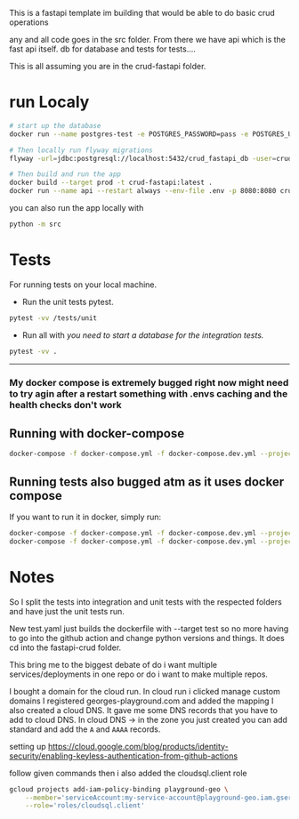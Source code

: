 This is a fastapi template im building that would be able to do basic crud operations

any and all code goes in the src folder. From there we have api which is the fast api itself. db for database and tests for tests....

This is all assuming you are in the crud-fastapi folder.


# run Localy
```sh
# start up the database
docker run --name postgres-test -e POSTGRES_PASSWORD=pass -e POSTGRES_USER=crud_fastapi_app -e POSTGRES_DB=crud_fastapi_db -p 5432:5432 -d postgres:15.3

# Then locally run flyway migrations
flyway -url=jdbc:postgresql://localhost:5432/crud_fastapi_db -user=crud_fastapi_app -password=pass -locations=filesystem:/Users/georgemazzeo/Code/georges-playground/crud-fastapi/migrations migrate

# Then build and run the app
docker build --target prod -t crud-fastapi:latest .
docker run --name api --restart always --env-file .env -p 8080:8080 crud-fastapi:latest
```

you can also run the app locally with
```sh
python -m src
```

# Tests
For running tests on your local machine.
- Run the unit tests pytest.
```sh
pytest -vv /tests/unit
```

- Run all with *you need to start a database for the integration tests.*
```sh
pytest -vv .
```
---
### My docker compose is extremely bugged right now might need to try agin after a restart something with .envs caching and the health checks don't work

## Running with docker-compose
```bash
docker-compose -f docker-compose.yml -f docker-compose.dev.yml --project-directory . up --build
```

## Running tests also bugged atm as it uses docker compose

If you want to run it in docker, simply run:

```bash
docker-compose -f docker-compose.yml -f docker-compose.dev.yml --project-directory . run --build --rm api pytest -vv .
docker-compose -f docker-compose.yml -f docker-compose.dev.yml --project-directory . down
```


# Notes
So I split the tests into integration and unit tests with the respected folders and have just the unit tests run.

New test.yaml just builds the dockerfile with --target test so no more having to go into the github action and change python versions and things. It does cd into the fastapi-crud folder.

This bring me to the biggest debate of do i want multiple services/deployments in one repo or do i want to make multiple repos.


I bought a domain for the cloud run.
In cloud run i clicked manage custom domains I registered georges-playground.com and added the mapping I also created a cloud DNS. It gave me some DNS records that you have to add to cloud DNS. In cloud DNS -> in the zone you just created you can add standard and add the `A` and `AAAA` records.

setting up https://cloud.google.com/blog/products/identity-security/enabling-keyless-authentication-from-github-actions

follow given commands then i also added the cloudsql.client role
```sh
gcloud projects add-iam-policy-binding playground-geo \
    --member='serviceAccount:my-service-account@playground-geo.iam.gserviceaccount.com' \
    --role='roles/cloudsql.client'
```
